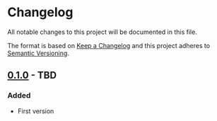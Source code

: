 # Changelog

All notable changes to this project will be documented in this file.

The format is based on [Keep a Changelog](http://keepachangelog.com/)
and this project adheres to [Semantic Versioning](http://semver.org/).

## [0.1.0] - TBD

### Added

- First version

[0.1.0]: https://github.com/ghostwriter/option/releases/tag/0.1.0
